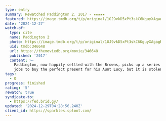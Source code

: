 ```yaml
---
type: entry
summary: Rewatched Paddington 2, 2017 - ★★★★★
featured: https://image.tmdb.org/t/p/original/1OJ9vkD5xPt3skC6KguyXAgagRZ.jpg
date: '2024-12-27'
watch-of:
  type: cite
  name: Paddington 2
  photo: https://image.tmdb.org/t/p/original/1OJ9vkD5xPt3skC6KguyXAgagRZ.jpg
  uid: tmdb:346648
  url: https://themoviedb.org/movie/346648
  published: '2017'
  content: >-
    Paddington, now happily settled with the Browns, picks up a series of odd
    jobs to buy the perfect present for his Aunt Lucy, but it is stolen.
tags:
  - O
progress: finished
rating: '5'
rewatch: true
syndicate-to:
  - https://fed.brid.gy/
updated: '2024-12-29T04:28:56.240Z'
client_id: https://sparkles.sploot.com/
---
```


